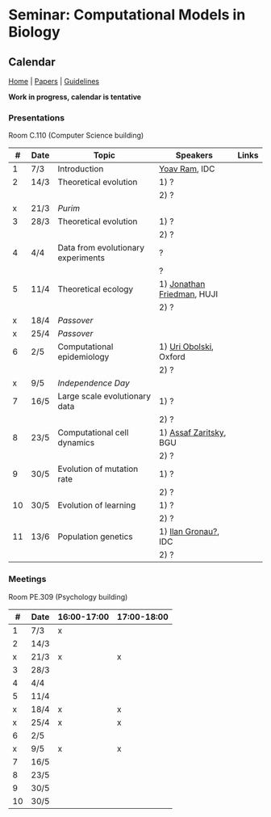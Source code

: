 # Seminar: Computational Models in Biology
## Calendar

[Home](README.md) | [Papers](papers.md) | [Guidelines](guidelines.md)

**Work in progress, calendar is tentative**

### Presentations
Room C.110 (Computer Science building)

|   #   |   Date    |   Topic               |   Speakers    | Links |
|-------|-----------|-----------------------|---------------|-------|
|   1   |   7/3     | Introduction          | [Yoav Ram](http://www.yoavram.com), IDC
|   2   |   14/3    | Theoretical evolution | 1) ?
|       |           |                       | 2) ?
|   x   |   21/3    | *Purim*               |
|   3   |   28/3    | Theoretical evolution | 1) ?
|       |           |                       | 2) ?
|   4   |   4/4     | Data from evolutionary experiments | ?
|       |           |                                    | ?
|   5   |   11/4    | Theoretical ecology   | 1) [Jonathan Friedman](https://www.friedmanlab.net), HUJI
|       |           |                       | 2) ?
|   x   |   18/4    | *Passover*            |
|   x   |   25/4    | *Passover*            |
|   6   |   2/5     | Computational epidemiology     | 1) [Uri Obolski](https://www.eeid.ox.ac.uk/content/dr-uri-obolski), Oxford
|       |           |                                | 2) ?
|   x   |   9/5     | *Independence Day*    |
|   7   |   16/5    | Large scale evolutionary data  | 1) ?
|       |           |                                | 2) ?
|   8   |   23/5    | Computational cell dynamics    | 1) [Assaf Zaritsky](https://www.assafzaritsky.com), BGU
|       |           |                                | 2) ?
|   9   |   30/5    | Evolution of mutation rate     | 1) ?
|       |           |                                | 2) ?
|   10  |   30/5    | Evolution of learning | 1) ?
|       |           |                       | 2) ?
|   11  |   13/6    | Population genetics   | 1) [Ilan Gronau?](http://www.faculty.idc.ac.il/igronau/), IDC
|       |           |                       | 2) ?

### Meetings 
Room PE.309 (Psychology building)

|   #   |   Date    | 16:00-17:00 | 17:00-18:00 | 
|-------|-----------|-------------|-------------|
|   1   |   7/3     | x  |
|   2   |   14/3    |    |  
|   x   |   21/3    | x  | x
|   3   |   28/3    |    |
|   4   |   4/4     |    |
|   5   |   11/4    |    |  
|   x   |   18/4    | x  | x
|   x   |   25/4    | x  | x
|   6   |   2/5     |    |  
|   x   |   9/5     | x  | x
|   7   |   16/5    |    |  
|   8   |   23/5    |    |
|   9   |   30/5    |    |
|   10  |   30/5    |    |


